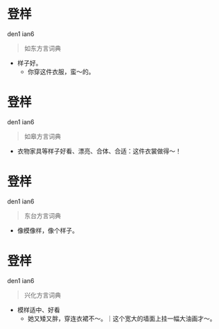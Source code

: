 # 登样
den1 ian6
> 如东方言词典
- 样子好。
  - 你穿这件衣服，蛮～的。

# 登样
den1 ian6
> 如皋方言词典
- 衣物家具等样子好看、漂亮、合体、合适：这件衣裳做得～！

# 登样
den1 ian6
> 东台方言词典
- 像模像样，像个样子。

# 登样
den1 ian6
> 兴化方言词典
- 模样适中、好看
  - 她又矮又胖，穿连衣裙不～。｜这个宽大的墙面上挂一幅大油画才～。
